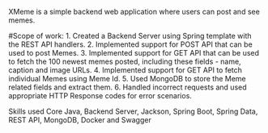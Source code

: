 XMeme is a simple backend web application where users can post and see memes.

#Scope of work:
    1. Created a Backend Server using Spring template with the REST API handlers.
    2. Implemented support for POST API that can be used to post Memes.
    3. Implemented support for GET API that can be used to fetch the 100 newest memes posted, including these fields - name,        caption and image URLs.
    4. Implemented support for GET API to fetch individual Memes using Meme Id.
    5. Used MongoDB to store the Meme related fields and extract them.
    6. Handled incorrect requests and used appropriate HTTP Response codes for error scenarios.

Skills used
    Core Java, Backend Server, Jackson, Spring Boot, Spring Data, REST API, MongoDB, Docker and Swagger
